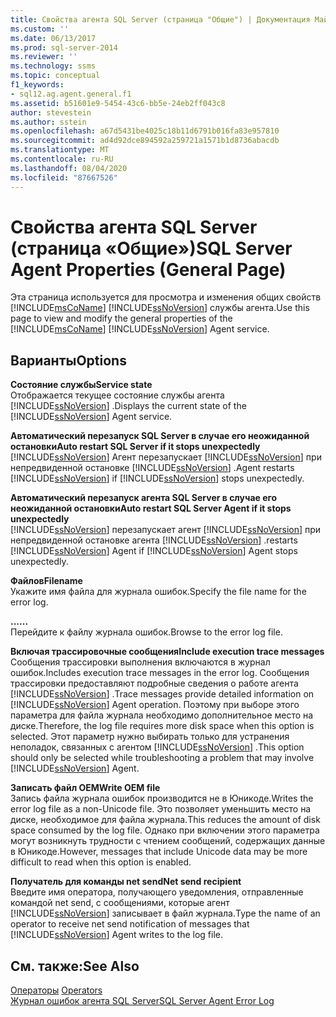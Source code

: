 ```yaml
---
title: Свойства агента SQL Server (страница "Общие") | Документация Майкрософт
ms.custom: ''
ms.date: 06/13/2017
ms.prod: sql-server-2014
ms.reviewer: ''
ms.technology: ssms
ms.topic: conceptual
f1_keywords:
- sql12.ag.agent.general.f1
ms.assetid: b51601e9-5454-43c6-bb5e-24eb2ff043c8
author: stevestein
ms.author: sstein
ms.openlocfilehash: a67d5431be4025c18b11d6791b016fa83e957810
ms.sourcegitcommit: ad4d92dce894592a259721a1571b1d8736abacdb
ms.translationtype: MT
ms.contentlocale: ru-RU
ms.lasthandoff: 08/04/2020
ms.locfileid: "87667526"
---
```

# <a name="sql-server-agent-properties-general-page"></a><span data-ttu-id="2dfff-102">Свойства агента SQL Server (страница «Общие»)</span><span class="sxs-lookup"><span data-stu-id="2dfff-102">SQL Server Agent Properties (General Page)</span></span>
  <span data-ttu-id="2dfff-103">Эта страница используется для просмотра и изменения общих свойств [!INCLUDE[msCoName](../../includes/msconame-md.md)] [!INCLUDE[ssNoVersion](../../includes/ssnoversion-md.md)] службы агента.</span><span class="sxs-lookup"><span data-stu-id="2dfff-103">Use this page to view and modify the general properties of the [!INCLUDE[msCoName](../../includes/msconame-md.md)] [!INCLUDE[ssNoVersion](../../includes/ssnoversion-md.md)] Agent service.</span></span>  
  
## <a name="options"></a><span data-ttu-id="2dfff-104">Варианты</span><span class="sxs-lookup"><span data-stu-id="2dfff-104">Options</span></span>  
 <span data-ttu-id="2dfff-105">**Состояние службы**</span><span class="sxs-lookup"><span data-stu-id="2dfff-105">**Service state**</span></span>  
 <span data-ttu-id="2dfff-106">Отображается текущее состояние службы агента [!INCLUDE[ssNoVersion](../../includes/ssnoversion-md.md)] .</span><span class="sxs-lookup"><span data-stu-id="2dfff-106">Displays the current state of the [!INCLUDE[ssNoVersion](../../includes/ssnoversion-md.md)] Agent service.</span></span>  
  
 <span data-ttu-id="2dfff-107">**Автоматический перезапуск SQL Server в случае его неожиданной остановки**</span><span class="sxs-lookup"><span data-stu-id="2dfff-107">**Auto restart SQL Server if it stops unexpectedly**</span></span>  
 [!INCLUDE[ssNoVersion](../../includes/ssnoversion-md.md)] <span data-ttu-id="2dfff-108">Агент перезапускает [!INCLUDE[ssNoVersion](../../includes/ssnoversion-md.md)] при непредвиденной остановке [!INCLUDE[ssNoVersion](../../includes/ssnoversion-md.md)] .</span><span class="sxs-lookup"><span data-stu-id="2dfff-108">Agent restarts [!INCLUDE[ssNoVersion](../../includes/ssnoversion-md.md)] if [!INCLUDE[ssNoVersion](../../includes/ssnoversion-md.md)] stops unexpectedly.</span></span>  
  
 <span data-ttu-id="2dfff-109">**Автоматический перезапуск агента SQL Server в случае его неожиданной остановки**</span><span class="sxs-lookup"><span data-stu-id="2dfff-109">**Auto restart SQL Server Agent if it stops unexpectedly**</span></span>  
 [!INCLUDE[ssNoVersion](../../includes/ssnoversion-md.md)] <span data-ttu-id="2dfff-110">перезапускает агент [!INCLUDE[ssNoVersion](../../includes/ssnoversion-md.md)] при непредвиденной остановке агента [!INCLUDE[ssNoVersion](../../includes/ssnoversion-md.md)] .</span><span class="sxs-lookup"><span data-stu-id="2dfff-110">restarts [!INCLUDE[ssNoVersion](../../includes/ssnoversion-md.md)] Agent if [!INCLUDE[ssNoVersion](../../includes/ssnoversion-md.md)] Agent stops unexpectedly.</span></span>  
  
 <span data-ttu-id="2dfff-111">**Файлов**</span><span class="sxs-lookup"><span data-stu-id="2dfff-111">**Filename**</span></span>  
 <span data-ttu-id="2dfff-112">Укажите имя файла для журнала ошибок.</span><span class="sxs-lookup"><span data-stu-id="2dfff-112">Specify the file name for the error log.</span></span>  
  
 <span data-ttu-id="2dfff-113">**...**</span><span class="sxs-lookup"><span data-stu-id="2dfff-113">**...**</span></span>  
 <span data-ttu-id="2dfff-114">Перейдите к файлу журнала ошибок.</span><span class="sxs-lookup"><span data-stu-id="2dfff-114">Browse to the error log file.</span></span>  
  
 <span data-ttu-id="2dfff-115">**Включая трассировочные сообщения**</span><span class="sxs-lookup"><span data-stu-id="2dfff-115">**Include execution trace messages**</span></span>  
 <span data-ttu-id="2dfff-116">Сообщения трассировки выполнения включаются в журнал ошибок.</span><span class="sxs-lookup"><span data-stu-id="2dfff-116">Includes execution trace messages in the error log.</span></span> <span data-ttu-id="2dfff-117">Сообщения трассировки предоставляют подробные сведения о работе агента [!INCLUDE[ssNoVersion](../../includes/ssnoversion-md.md)] .</span><span class="sxs-lookup"><span data-stu-id="2dfff-117">Trace messages provide detailed information on [!INCLUDE[ssNoVersion](../../includes/ssnoversion-md.md)] Agent operation.</span></span> <span data-ttu-id="2dfff-118">Поэтому при выборе этого параметра для файла журнала необходимо дополнительное место на диске.</span><span class="sxs-lookup"><span data-stu-id="2dfff-118">Therefore, the log file requires more disk space when this option is selected.</span></span> <span data-ttu-id="2dfff-119">Этот параметр нужно выбирать только для устранения неполадок, связанных с агентом [!INCLUDE[ssNoVersion](../../includes/ssnoversion-md.md)] .</span><span class="sxs-lookup"><span data-stu-id="2dfff-119">This option should only be selected while troubleshooting a problem that may involve [!INCLUDE[ssNoVersion](../../includes/ssnoversion-md.md)] Agent.</span></span>  
  
 <span data-ttu-id="2dfff-120">**Записать файл OEM**</span><span class="sxs-lookup"><span data-stu-id="2dfff-120">**Write OEM file**</span></span>  
 <span data-ttu-id="2dfff-121">Запись файла журнала ошибок производится не в Юникоде.</span><span class="sxs-lookup"><span data-stu-id="2dfff-121">Writes the error log file as a non-Unicode file.</span></span> <span data-ttu-id="2dfff-122">Это позволяет уменьшить место на диске, необходимое для файла журнала.</span><span class="sxs-lookup"><span data-stu-id="2dfff-122">This reduces the amount of disk space consumed by the log file.</span></span> <span data-ttu-id="2dfff-123">Однако при включении этого параметра могут возникнуть трудности с чтением сообщений, содержащих данные в Юникоде.</span><span class="sxs-lookup"><span data-stu-id="2dfff-123">However, messages that include Unicode data may be more difficult to read when this option is enabled.</span></span>  
  
 <span data-ttu-id="2dfff-124">**Получатель для команды net send**</span><span class="sxs-lookup"><span data-stu-id="2dfff-124">**Net send recipient**</span></span>  
 <span data-ttu-id="2dfff-125">Введите имя оператора, получающего уведомления, отправленные командой net send, с сообщениями, которые агент [!INCLUDE[ssNoVersion](../../includes/ssnoversion-md.md)] записывает в файл журнала.</span><span class="sxs-lookup"><span data-stu-id="2dfff-125">Type the name of an operator to receive net send notification of messages that [!INCLUDE[ssNoVersion](../../includes/ssnoversion-md.md)] Agent writes to the log file.</span></span>  
  
## <a name="see-also"></a><span data-ttu-id="2dfff-126">См. также:</span><span class="sxs-lookup"><span data-stu-id="2dfff-126">See Also</span></span>  
 <span data-ttu-id="2dfff-127">[Операторы](operators.md) </span><span class="sxs-lookup"><span data-stu-id="2dfff-127">[Operators](operators.md) </span></span>  
 [<span data-ttu-id="2dfff-128">Журнал ошибок агента SQL Server</span><span class="sxs-lookup"><span data-stu-id="2dfff-128">SQL Server Agent Error Log</span></span>](sql-server-agent-error-log.md)  
  
  
